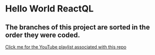 # Hello World ReactQL

## The branches of this project are sorted in the order they were coded.

[Click me for the YouTube playlist associated with this repo](https://www.youtube.com/playlist?list=PLN3n1USn4xllLHL29aVOJfgsEEpLCWnCk)
